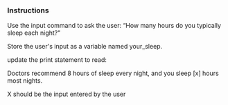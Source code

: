 ### Instructions

Use the input command to ask the user: “How many hours do you typically sleep each night?"

Store the user's input as a variable named your_sleep.

update the print statement to read:

Doctors recommend 8 hours of sleep every night, and you sleep [x] hours most nights.  

X should be the input entered by the user